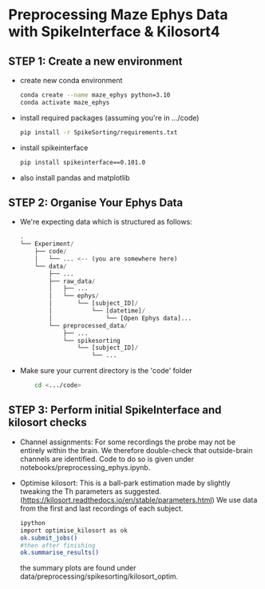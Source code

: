 # Preprocessing Maze Ephys Data with SpikeInterface & Kilosort4

## STEP 1: Create a new environment
- create new conda environment 
    ``` bash 
    conda create --name maze_ephys python=3.10 
    conda activate maze_ephys
    ```
- install required packages (assuming you're in .../code)
    ``` bash 
    pip install -r SpikeSorting/requirements.txt
    ```
- install spikeinterface
    ``` bash
    pip install spikeinterface==0.101.0
    ```
- also install pandas and matplotlib 

## STEP 2: Organise Your Ephys Data

 - We're expecting data which is structured as follows:
    ```python
    .
    └── Experiment/ 
        ├── code/ 
        │   └── ... <-- (you are somewhere here)
        └── data/ 
            ├── ... 
            ├── raw_data/
            │   ├── ...
            │   └── ephys/
            │       └── [subject_ID]/
            │           └── [datetime]/
            │               └── [Open Ephys data]...
            └── preprocessed_data/
                ├── ...
                └── spikesorting
                    └── [subject_ID]/
                        └── ...
    ```

 - Make sure your current directory is the 'code' folder
    ``` bash
        cd <.../code>
    ```
    
## STEP 3: Perform initial SpikeInterface and kilosort checks

 - Channel assignments:
    For some recordings the probe may not be entirely within the brain.
    We therefore double-check that outside-brain channels are identified. 
    Code to do so is given under notebooks/preprocessing_ephys.ipynb.

 - Optimise kilosort:
    This is a ball-park estimation made by slightly tweaking the Th parameters as suggested.
    (https://kilosort.readthedocs.io/en/stable/parameters.html)
    We use data from the first and last recordings of each subject.

    ```bash
    ipython
    import optimise_kilosort as ok
    ok.submit_jobs()
    #then after finishing
    ok.summarise_results()
    ```
    the summary plots are found under data/preprocessing/spikesorting/kilosort_optim.
